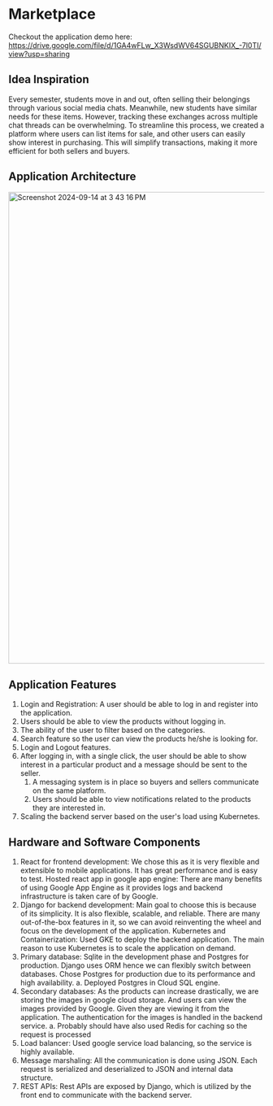 # Marketplace

Checkout the application demo here: https://drive.google.com/file/d/1GA4wFLw_X3WsdWV64SGUBNKIX_-7l0TI/view?usp=sharing

## Idea Inspiration
Every semester, students move in and out, often selling their belongings through various social media chats. Meanwhile, new students have similar needs for these items. However, tracking these exchanges across multiple chat threads can be overwhelming. To streamline this process, we created a platform where users can list items for sale, and other users can easily show interest in purchasing. This will simplify transactions, making it more efficient for both sellers and buyers.

## Application Architecture
<img width="928" alt="Screenshot 2024-09-14 at 3 43 16 PM" src="https://github.com/user-attachments/assets/9182597b-1e7a-4c20-af21-87f775495231">

## Application Features
1. Login and Registration: A user should be able to log in and register into the application.
2. Users should be able to view the products without logging in.
3. The ability of the user to filter based on the categories.
4. Search feature so the user can view the products he/she is looking for.
5. Login and Logout features.
6. After logging in, with a single click, the user should be able to show interest in a particular product and a message should be sent to the seller.
    1. A messaging system is in place so buyers and sellers communicate on the same platform.
    2. Users should be able to view notifications related to the products they are interested in.
7. Scaling the backend server based on the user's load using Kubernetes.

## Hardware and Software Components
1. React for frontend development: We chose this as it is very flexible and extensible to mobile applications. It has great performance and is easy to test.
    Hosted react app in google app engine: There are many benefits of using Google App Engine as it provides logs and backend infrastructure is taken care of by Google.
2. Django for backend development: Main goal to choose this is because of its simplicity. It is also flexible, scalable, and reliable. There are many out-of-the-box features in it, so we can avoid reinventing the wheel and focus on the development of the application.
    Kubernetes and Containerization: Used GKE to deploy the backend application. The main reason to use Kubernetes is to scale the application on demand.
4. Primary database: Sqlite in the development phase and Postgres for production. Django uses ORM hence we can flexibly switch between databases. Chose Postgres for production due to its performance and high availability.
a. Deployed Postgres in Cloud SQL engine.
5. Secondary databases: As the products can increase drastically, we are storing the images
in google cloud storage. And users can view the images provided by Google. Given they are viewing it from the application. The authentication for the images is handled in the backend service.
a. Probably should have also used Redis for caching so the request is processed
6. Load balancer: Used google service load balancing, so the service is highly available.
7. Message marshaling: All the communication is done using JSON. Each request is
serialized and deserialized to JSON and internal data structure.
8. REST APIs: Rest APIs are exposed by Django, which is utilized by the front end to
communicate with the backend server.
